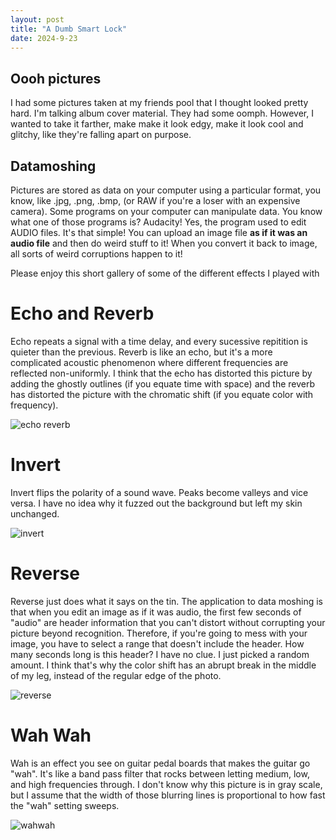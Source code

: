 ```yaml
---
layout: post
title: "A Dumb Smart Lock"
date: 2024-9-23
---
```


## Oooh pictures

I had some pictures taken at my friends pool that I thought looked pretty hard.
I'm talking album cover material. 
They had some oomph. 
However, I wanted to take it farther, make make it look edgy, make it look cool and glitchy, like they're falling apart on purpose. 

## Datamoshing

Pictures are stored as data on your computer using a particular format, you know, like .jpg, .png, .bmp, (or RAW if you're a loser with an expensive camera).
Some programs on your computer can manipulate data.
You know what one of those programs is?
Audacity!
Yes, the program used to edit AUDIO files.
It's that simple!
You can upload an image file **as if it was an audio file** and then do weird stuff to it!
When you convert it back to image, all sorts of weird corruptions happen to it!


Please enjoy this short gallery of some of the different effects I played with

# Echo and Reverb
Echo repeats a signal with a time delay, and every sucessive repitition is quieter than the previous. 
Reverb is like an echo, but it's a more complicated acoustic phenomenon where different frequencies are reflected non-uniformly.
I think that the echo has distorted this picture by adding the ghostly outlines (if you equate time with space) and the reverb has distorted the picture with the chromatic shift (if you equate color with frequency).

![echo reverb](https://github.com/user-attachments/assets/fea1e3bc-d63b-4ed1-8269-6b8296aa6052)

# Invert
Invert flips the polarity of a sound wave. Peaks become valleys and vice versa. 
I have no idea why it fuzzed out the background but left my skin unchanged.

![invert](https://github.com/user-attachments/assets/7c62a619-b2be-45c3-b1e3-379e91ba7c71)

# Reverse
Reverse just does what it says on the tin. 
The application to data moshing is that when you edit an image as if it was audio, the first few seconds of "audio" are header information that you can't distort without corrupting your picture beyond recognition.
Therefore, if you're going to mess with your image, you have to select a range that doesn't include the header.
How many seconds long is this header?
I have no clue.
I just picked a random amount.
I think that's why the color shift has an abrupt break in the middle of my leg, instead of the regular edge of the photo.

![reverse](https://github.com/user-attachments/assets/131d5ed0-8570-4cb7-ad8f-cc63e76142ce)

# Wah Wah
Wah is an effect you see on guitar pedal boards that makes the guitar go "wah".
It's like a band pass filter that rocks between letting medium, low, and high frequencies through.
I don't know why this picture is in gray scale, but I assume that the width of those blurring lines is proportional to how fast the "wah" setting sweeps.

![wahwah](https://github.com/user-attachments/assets/67b64e58-6cb1-49e1-8871-47198682a0fb)
